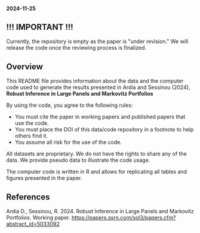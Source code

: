 #### 2024-11-25

## !!! IMPORTANT !!!

Currently, the repository is empty as the paper is "under revision." We will release the code 
once the reviewing process is finalized. 

## Overview

This README file provides information about the data and the computer code used to generate 
the results presented in Ardia and Sessinou (2024), **Robust Inference in Large Panels and Markovitz Portfolios**

By using the code, you agree to the following rules:

- You must cite the paper in working papers and published papers that use the code.
- You must place the DOI of this data/code repository in a footnote to help others find it.
- You assume all risk for the use of the code.

All datasets are proprietary. We do not have the rights to share any of the data. We provide pseudo data to illustrate the code usage. 

The computer code is written in R and allows for replicating all tables and figures presented in the paper.

## References

Ardia D., Sessinou, R. 2024. Robust Inference in Large Panels and Markovitz Portfolios. Working paper. https://papers.ssrn.com/sol3/papers.cfm?abstract_id=5033092
